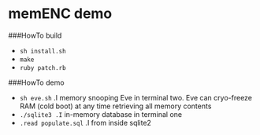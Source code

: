 # memENC demo

###HowTo build

- `sh install.sh`
- `make`
- `ruby patch.rb`

###HowTo demo

- `sh eve.sh` .I memory snooping Eve in terminal two. Eve can cryo-freeze RAM (cold boot) at any time retrieving all memory contents
- `./sqlite3 .I` in-memory database in terminal one
- `.read populate.sql` .I from inside sqlite2 
